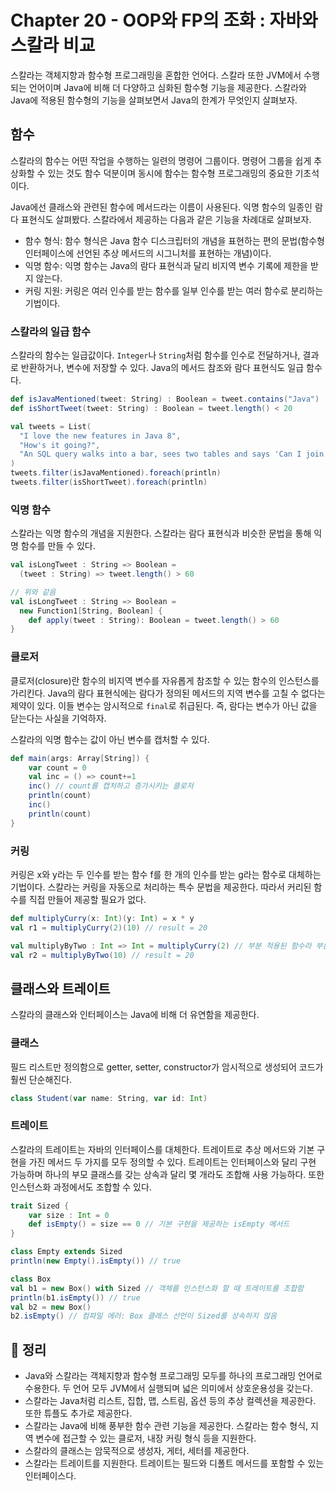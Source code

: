 # Chapter 20 - OOP와 FP의 조화 : 자바와 스칼라 비교
스칼라는 객체지향과 함수형 프로그래밍을 혼합한 언어다. 스칼라 또한 JVM에서 수행되는 언어이며 Java에 비해 더 다양하고 심화된 함수형 기능을 제공한다. 스칼라와 Java에 적용된 함수형의 기능을 살펴보면서 Java의 한계가 무엇인지 살펴보자.

## 함수
스칼라의 함수는 어떤 작업을 수행하는 일련의 명령어 그룹이다. 명령어 그룹을 쉽게 추상화할 수 있는 것도 함수 덕분이며 동시에 함수는 함수형 프로그래밍의 중요한 기초석이다.

Java에선 클래스와 관련된 함수에 메서드라는 이름이 사용된다. 익명 함수의 일종인 람다 표현식도 살펴봤다. 스칼라에서 제공하는 다음과 같은 기능을 차례대로 살펴보자.

- 함수 형식: 함수 형식은 Java 함수 디스크립터의 개념을 표현하는 편의 문법(함수형 인터페이스에 선언된 추상 메서드의 시그니처를 표현하는 개념)이다.
- 익명 함수: 익명 함수는 Java의 람다 표현식과 달리 비지역 변수 기록에 제한을 받지 않는다.
- 커링 지원: 커링은 여러 인수를 받는 함수를 일부 인수를 받는 여러 함수로 분리하는 기법이다.

### 스칼라의 일급 함수
스칼라의 함수는 일급값이다. `Integer`나 `String`처럼 함수를 인수로 전달하거나, 결과로 반환하거나, 변수에 저장할 수 있다. Java의 메서드 참조와 람다 표현식도 일급 함수다.

```scala
def isJavaMentioned(tweet: String) : Boolean = tweet.contains("Java")
def isShortTweet(tweet: String) : Boolean = tweet.length() < 20

val tweets = List(
  "I love the new features in Java 8",
  "How's it going?",
  "An SQL query walks into a bar, sees two tables and says 'Can I join you?'"
)
tweets.filter(isJavaMentioned).foreach(println)
tweets.filter(isShortTweet).foreach(println)
```

### 익명 함수
스칼라는 익명 함수의 개념을 지원한다. 스칼라는 람다 표현식과 비슷한 문법을 통해 익명 함수를 만들 수 있다.

```scala
val isLongTweet : String => Boolean =
  (tweet : String) => tweet.length() > 60

// 위와 같음
val isLongTweet : String => Boolean = 
  new Function1[String, Boolean] {
    def apply(tweet : String): Boolean = tweet.length() > 60
}
```

### 클로저
클로저(closure)란 함수의 비지역 변수를 자유롭게 참조할 수 있는 함수의 인스턴스를 가리킨다. Java의 람다 표현식에는 람다가 정의된 메서드의 지역 변수를 고칠 수 없다는 제약이 있다. 이들 변수는 암시적으로 `final`로 취급된다. 즉, 람다는 변수가 아닌 값을 닫는다는 사실을 기억하자.

스칼라의 익명 함수는 값이 아닌 변수를 캡처할 수 있다.

```scala
def main(args: Array[String]) {
	var count = 0
	val inc = () => count+=1
	inc() // count를 캡처하고 증가시키는 클로저
	println(count)
	inc()
	println(count)
}
```

### 커링
커링은 x와 y라는 두 인수를 받는 함수 f를 한 개의 인수를 받는 g라는 함수로 대체하는 기법이다. 스칼라는 커링을 자동으로 처리하는 특수 문법을 제공한다. 따라서 커리된 함수를 직접 만들어 제공할 필요가 없다.

```scala
def multiplyCurry(x: Int)(y: Int) = x * y
val r1 = multiplyCurry(2)(10) // result = 20

val multiplyByTwo : Int => Int = multiplyCurry(2) // 부분 적용된 함수라 부른다.
val r2 = multiplyByTwo(10) // result = 20
```

## 클래스와 트레이트
스칼라의 클래스와 인터페이스는 Java에 비해 더 유연함을 제공한다.

### 클래스
필드 리스트만 정의함으로 getter, setter, constructor가 암시적으로 생성되어 코드가 훨씬 단순해진다.

```scala
class Student(var name: String, var id: Int)
```

### 트레이트
스칼라의 트레이트는 자바의 인터페이스를 대체한다. 트레이트로 추상 메서드와 기본 구현을 가진 메서드 두 가지를 모두 정의할 수 있다. 트레이트는 인터페이스와 달리 구현 가능하며 하나의 부모 클래스를 갖는 상속과 달리 몇 개라도 조합해 사용 가능하다. 또한 인스턴스화 과정에서도 조합할 수 있다.

```scala
trait Sized {
	var size : Int = 0
	def isEmpty() = size == 0 // 기본 구현을 제공하는 isEmpty 메서드
}

class Empty extends Sized
println(new Empty().isEmpty()) // true

class Box
val b1 = new Box() with Sized // 객체를 인스턴스화 할 때 트레이트를 조합함
println(b1.isEmpty()) // true
val b2 = new Box()
b2.isEmpty() // 컴파일 에러: Box 클래스 선언이 Sized를 상속하지 않음
```


## 📌 정리
- Java와 스칼라는 객체지향과 함수형 프로그래밍 모두를 하나의 프로그래밍 언어로 수용한다. 두 언어 모두 JVM에서 실행되며 넓은 의미에서 상호운용성을 갖는다.
- 스칼라는 Java처럼 리스트, 집합, 맵, 스트림, 옵션 등의 추상 컬렉션을 제공한다. 또한 튜플도 추가로 제공한다.
- 스칼라는 Java에 비해 풍부한 함수 관련 기능을 제공한다. 스칼라는 함수 형식, 지역 변수에 접근할 수 있는 클로저, 내장 커링 형식 등을 지원한다.
- 스칼라의 클래스는 암묵적으로 생성자, 게터, 세터를 제공한다.
- 스칼라는 트레이트를 지원한다. 트레이트는 필드와 디폴트 메서드를 포함할 수 있는 인터페이스다.